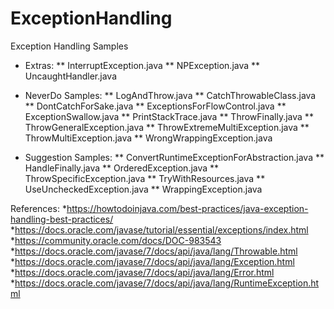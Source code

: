 # ExceptionHandling
Exception Handling Samples
* Extras:
	** InterruptException.java
	** NPException.java
	** UncaughtHandler.java
* NeverDo Samples:
	** LogAndThrow.java
	** CatchThrowableClass.java
	** DontCatchForSake.java
	** ExceptionsForFlowControl.java
	** ExceptionSwallow.java
	** PrintStackTrace.java
	** ThrowFinally.java
	** ThrowGeneralException.java
	** ThrowExtremeMultiException.java
	** ThrowMultiException.java
	** WrongWrappingException.java

* Suggestion Samples:
	** ConvertRuntimeExceptionForAbstraction.java
	** HandleFinally.java
	** OrderedException.java
	** ThrowSpecificException.java
	** TryWithResources.java
	** UseUncheckedException.java
	** WrappingException.java
	
References:
*https://howtodoinjava.com/best-practices/java-exception-handling-best-practices/
*https://docs.oracle.com/javase/tutorial/essential/exceptions/index.html
*https://community.oracle.com/docs/DOC-983543
*https://docs.oracle.com/javase/7/docs/api/java/lang/Throwable.html
*https://docs.oracle.com/javase/7/docs/api/java/lang/Exception.html
*https://docs.oracle.com/javase/7/docs/api/java/lang/Error.html
*https://docs.oracle.com/javase/7/docs/api/java/lang/RuntimeException.html